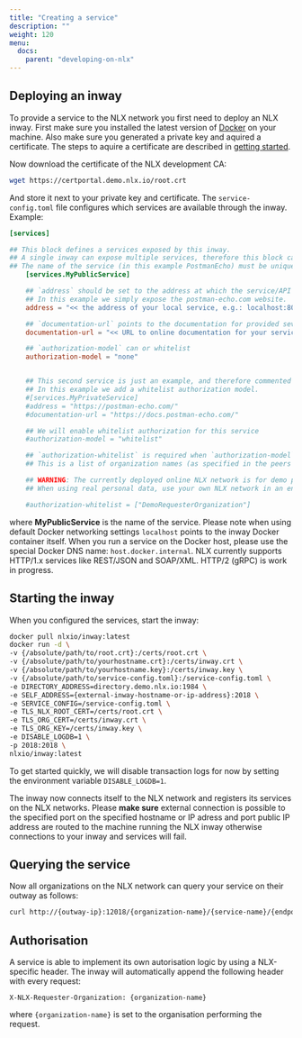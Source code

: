 ```yaml
---
title: "Creating a service"
description: ""
weight: 120
menu:
  docs:
    parent: "developing-on-nlx"
---
```


## Deploying an inway
To provide a service to the NLX network you first need to deploy an NLX inway. First make sure you installed the latest version of [Docker](https://www.docker.com) on your machine. Also make sure you generated a private key and aquired a certificate. The steps to aquire a certificate are described in [getting started](../).

Now download the certificate of the NLX development CA:

```bash
wget https://certportal.demo.nlx.io/root.crt
```

And store it next to your private key and certificate. The `service-config.toml` file configures which services are available through the inway. Example:
```toml
[services]

## This block defines a services exposed by this inway.
## A single inway can expose multiple services, therefore this block can be added multiple times.
## The name of the service (in this example PostmanEcho) must be unique for each block.
	[services.MyPublicService]

	## `address` should be set to the address at which the service/API is available.
	## In this example we simply expose the postman-echo.com website.
	address = "<< the address of your local service, e.g.: localhost:8080 >>"

	## `documentation-url` points to the documentation for provided sevice
	documentation-url = "<< URL to online documentation for your service >>"

	## `authorization-model` can or whitelist
	authorization-model = "none"


	## This second service is just an example, and therefore commented out.
	## In this example we add a whitelist authorization model.
	#[services.MyPrivateService]
	#address = "https://postman-echo.com/"
	#documentation-url = "https://docs.postman-echo.com/"

	## We will enable whitelist authorization for this service
	#authorization-model = "whitelist"

	## `authorization-whitelist` is required when `authorization-model` is set to "whitelist".
	## This is a list of organization names (as specified in the peers organization cert) which is allowed access.

	## WARNING: The currently deployed online NLX network is for demo purposes and not ready for connected resources containing sensitive data.
	## When using real personal data, use your own NLX network in an environment you control.

	#authorization-whitelist = ["DemoRequesterOrganization"]

```

where **MyPublicService** is the name of the service. Please note when using default Docker networking settings `localhost` points to the inway Docker container itself. When you run a service on the Docker host, please use the special Docker DNS name: `host.docker.internal`. NLX currently supports HTTP/1.x services like REST/JSON and SOAP/XML. HTTP/2 (gRPC) is work in progress.

## Starting the inway
When you configured the services, start the inway:

```bash
docker pull nlxio/inway:latest
docker run -d \
-v {/absolute/path/to/root.crt}:/certs/root.crt \
-v {/absolute/path/to/yourhostname.crt}:/certs/inway.crt \
-v {/absolute/path/to/yourhostname.key}:/certs/inway.key \
-v {/absolute/path/to/service-config.toml}:/service-config.toml \
-e DIRECTORY_ADDRESS=directory.demo.nlx.io:1984 \
-e SELF_ADDRESS={external-inway-hostname-or-ip-address}:2018 \
-e SERVICE_CONFIG=/service-config.toml \
-e TLS_NLX_ROOT_CERT=/certs/root.crt \
-e TLS_ORG_CERT=/certs/inway.crt \
-e TLS_ORG_KEY=/certs/inway.key \
-e DISABLE_LOGDB=1 \
-p 2018:2018 \
nlxio/inway:latest
```

To get started quickly, we will disable transaction logs for now by setting the environment variable `DISABLE_LOGDB=1`.

The inway now connects itself to the NLX network and registers its services on the NLX networks. Please **make sure** external connection is possible to the specified port on the specified hostname or IP adress and port  public IP address are routed to the machine running the NLX inway otherwise connections to your inway and services will fail.

## Querying the service
Now all organizations on the NLX network can query your service on their outway as follows:

```bash
curl http://{outway-ip}:12018/{organization-name}/{service-name}/{endpoint}
```

## Authorisation
A service is able to implement its own autorisation logic by using a NLX-specific header. The inway will automatically append the following header with every request:

    X-NLX-Requester-Organization: {organization-name}

where ```{organization-name}``` is set to the organisation performing the request.
